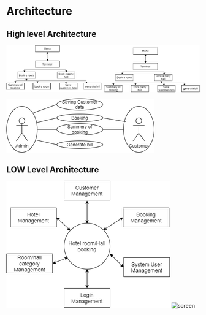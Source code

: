 # Architecture

## High level Architecture
![screen](https://github.com/soumya1349/stepin_Hotel-management/blob/main/2_Architecture/highlevel.png)

![sreen](https://github.com/soumya1349/stepin_Hotel-management/blob/main/2_Architecture/usecase.png)

## LOW Level Architecture
![screen](https://github.com/soumya1349/stepin_Hotel-management/blob/main/2_Architecture/DFD0.png)
![screen]()


